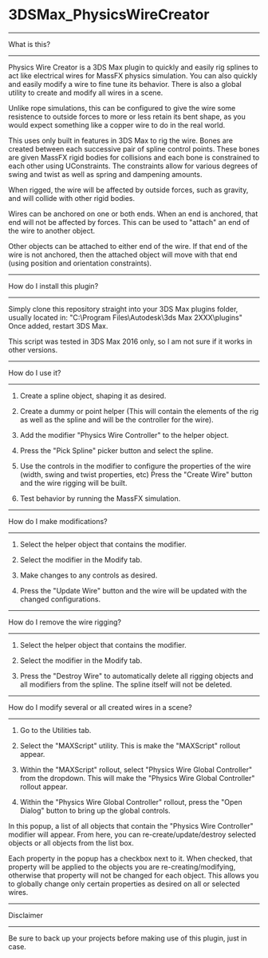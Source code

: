# 3DSMax_PhysicsWireCreator

*****************************************************************
What is this?
*****************************************************************

Physics Wire Creator is a 3DS Max plugin to quickly and easily rig splines to act like electrical wires for MassFX physics simulation. You can also quickly and easily modify a wire to fine tune its behavior. There is also a global utility to create and modify all wires in a scene.

Unlike rope simulations, this can be configured to give the wire some resistence to outside forces to more or less retain its bent shape, as you would expect something like a copper wire to do in the real world.

This uses only built in features in 3DS Max to rig the wire. Bones are created between each successive pair of spline control points. These bones are given MassFX rigid bodies for collisions and each bone is constrained to each other using UConstraints. The constraints allow for various degrees of swing and twist as well as spring and dampening amounts.

When rigged, the wire will be affected by outside forces, such as gravity, and will collide with other rigid bodies.

Wires can be anchored on one or both ends. When an end is anchored, that end will not be affected by forces. This can be used to "attach" an end of the wire to another object.

Other objects can be attached to either end of the wire. If that end of the wire is not anchored, then the attached object will move with that end (using position and orientation constraints).



*****************************************************************
How do I install this plugin?
*****************************************************************

Simply clone this repository straight into your 3DS Max plugins folder, usually located in:
"C:\Program Files\Autodesk\3ds Max 2XXX\plugins"
Once added, restart 3DS Max.

This script was tested in 3DS Max 2016 only, so I am not sure if it works in other versions.



*****************************************************************
How do I use it?
*****************************************************************

1) Create a spline object, shaping it as desired.

2) Create a dummy or point helper (This will contain the elements of the rig as well as the spline and will be the controller for the wire).

3) Add the modifier "Physics Wire Controller" to the helper object.

4) Press the "Pick Spline" picker button and select the spline.

5) Use the controls in the modifier to configure the properties of the wire (width, swing and twist properties, etc)
Press the "Create Wire" button and the wire rigging will be built.

6) Test behavior by running the MassFX simulation.



*****************************************************************
How do I make modifications?
*****************************************************************

1) Select the helper object that contains the modifier.

2) Select the modifier in the Modify tab.

3) Make changes to any controls as desired.

4) Press the "Update Wire" button and the wire will be updated with the changed configurations.



*****************************************************************
How do I remove the wire rigging?
*****************************************************************

1) Select the helper object that contains the modifier.

2) Select the modifier in the Modify tab.

3) Press the "Destroy Wire" to automatically delete all rigging objects and all modifiers from the spline. The spline itself will not be deleted.



*****************************************************************
How do I modify several or all created wires in a scene?
*****************************************************************

1) Go to the Utilities tab.

2) Select the "MAXScript" utility. This is make the "MAXScript" rollout appear.

3) Within the "MAXScript" rollout, select "Physics Wire Global Controller" from the dropdown. This will make the "Physics Wire Global Controller" rollout appear.

4) Within the "Physics Wire Global Controller" rollout, press the "Open Dialog" button to bring up the global controls.

In this popup, a list of all objects that contain the "Physics Wire Controller" modifier will appear. From here, you can re-create/update/destroy selected objects or all objects from the list box.

Each property in the popup has a checkbox next to it. When checked, that property will be applied to the objects you are re-creating/modifying, otherwise that property will not be changed for each object. This allows you to globally change only certain properties as desired on all or selected wires.



*****************************************************************
Disclaimer
*****************************************************************

Be sure to back up your projects before making use of this plugin, just in case.
